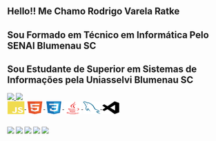    ## Hello!! Me Chamo Rodrigo Varela Ratke
   ## Sou Formado em Técnico em Informática Pelo SENAI Blumenau SC
   ## Sou Estudante de Superior em Sistemas de Informações pela Uniasselvi Blumenau SC
  
  <div align="centert">
  <a href="https://github.com/RodrigoRatke">
  <img height="180em" src="https://github-readme-stats.vercel.app/api?username=RodrigoRatke&show_icons=true&theme=dark&include_all_commits=true&count_private=true"/>
  <img height="180em" src="https://github-readme-stats.vercel.app/api/top-langs/?username=RodrigoRatke&layout=compact&langs_count=7&theme=dark"/>
   </div>
   <div>
 <img align="center" alt="Rodrigo-Js" height="30" width="40" src="https://raw.githubusercontent.com/devicons/devicon/master/icons/javascript/javascript-plain.svg">
  <img align="center" alt="Rodrigo-HTML" height="30" width="40" src="https://raw.githubusercontent.com/devicons/devicon/master/icons/html5/html5-original.svg">
  <img align="center" alt="Rodrigo-CSS" height="30" width="40" src="https://raw.githubusercontent.com/devicons/devicon/master/icons/css3/css3-original.svg">
  <img align="center" alt="RodrigoJava" height="30" width="40" src="https://raw.githubusercontent.com/devicons/devicon/master/icons/java/java-plain.svg">
  <img align="center"  alt="Rodrigo-Mysql" height="30" width="40"src="https://raw.githubusercontent.com/devicons/devicon/master/icons/mysql/mysql-original.svg">
  <img align="center"  alt="Rodrigo-VsCode" height="30" width="40"src="https://raw.githubusercontent.com/devicons/devicon/master/icons/vscode/vscode-plain.svg">
 </div>
  
  ##
  
  <div>
  <a href="https://api.whatsapp.com/send?phone=+5553997005940." target="_blank"><img src="https://img.shields.io/badge/WhatsApp-25D366?style=for-the-badge&logo=whatsapp&logoColor=white" target="_blank"></a> 
  <a href="https://https://t.me/RodrigoRatke." target="_blank"><img src="https://img.shields.io/badge/Telegram-2CA5E0?style=for-the-badge&logo=telegram&logoColor=white" target="_blank"></a>
<a href="https://www.facebook.com/RodrigoRatkee" target="_blank"><img src="https://img.shields.io/badge/Facebook-1877F2?style=for-the-badge&logo=facebook&logoColor=white" target="_blank"></a>
   <a href="https://www.instagram.com/ratke_rodrigo" target="_blank"><img src="https://img.shields.io/badge/Instagram-E4405F?style=for-the-badge&logo=instagram&logoColor=white" target="_blank"></a>
   <a href="https://www.linkedin.com/in/rodrigo-ratke-52247613/" target="_blank"><img src="https://img.shields.io/badge/LinkedIn-0077B5?style=for-the-badge&logo=linkedin&logoColor=white" target="_blank"></a>
  


